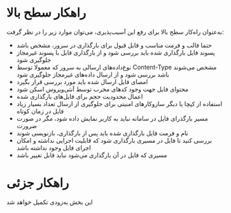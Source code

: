 # راهکار سطح بالا
به‌عنوان راه‌کار سطح بالا برای رفع این آسیب‌پذیری، می‌توان موارد زیر را در نظر گرفت:
* حتما قالب و فرمت مناسب و قابل‌ قبول برای بارگذاری در سرور، مشخص باشد
* پسوند فایل بارگذاری شده باید بررسی شود و از بارگذاری فایل با پسوند غیرمجاز جلوگیری شود
* نوع‌داده‌های ارسالی به سرور که معمولا توسط Content-Type مشخص می‌شوند باشد بررسی شود و از ارسال داده‌های غیرمجاز جلوگیری شود
* امصای فایل ارسال شده باید مورد بررسی قرار بگیرد
* محتوای فایل جهت وجود کدهای مخرب توسط آنتی‌ویروس اسکن شود
* اعمال محدودیت حجم برای فایل‌های بارگذاری شده
* استفاده از کپچا یا دیگر سازوکارهای امنیتی برای جلوگیری از ارسال تعداد بسیار زیاد فایل در زمان کوتاه
* مسیر بارگذرای فایل در سامانه نباید به کاربر نمایش داده شود، مگر در صورت ضرورت
* نام و فرمت فایل بارگذاری شده باید پس از بارگذاری، بازنویسی شوند
* بررسی کنید تا فایل در مسیری بارگذاری شود که قابلیت اجرایی نداشته و امکان اجرای فایل وجود نداشته باشد
* مسیری که فایل در آن بارگذاری می‌شود نباید قابل تغییر باشد
# راهکار جزئی
این بخش به‌زودی تکمیل خواهد شد